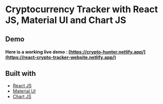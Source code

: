 # Cryptocurrency Tracker with React JS, Material UI and Chart JS

## Demo
#### Here is a working live demo :  [https://crypto-hunter.netlify.app/](https://react-crypto-tracker-website.netlify.app/)

## Built with 

- [React JS](https://reactjs.org/)
- [Material UI](https://v4.mui.com/)
- [Chart JS](https://reactchartjs.github.io/react-chartjs-2/#/)
